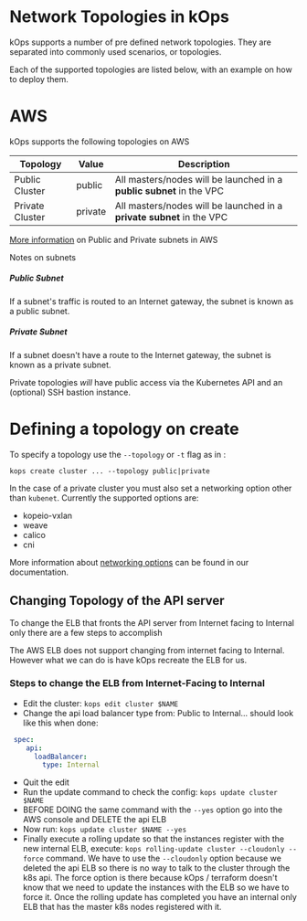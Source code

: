 # Network Topologies in kOps

kOps supports a number of pre defined network topologies. They are separated into commonly used scenarios, or topologies.

Each of the supported topologies are listed below, with an example on how to deploy them.

# AWS

kOps supports the following topologies on AWS

|      Topology     |   Value    | Description                                                                                                 |
| ----------------- |----------- | ----------------------------------------------------------------------------------------------------------- |
|   Public Cluster  |   public   | All masters/nodes will be launched in a **public subnet** in the VPC                                        |
|   Private Cluster |   private  | All masters/nodes will be launched in a **private subnet** in the VPC                                       |


[More information](http://docs.aws.amazon.com/AmazonVPC/latest/UserGuide/VPC_Subnets.html) on Public and Private subnets in AWS

Notes on subnets

##### Public Subnet
If a subnet's traffic is routed to an Internet gateway, the subnet is known as a public subnet.

##### Private Subnet
If a subnet doesn't have a route to the Internet gateway, the subnet is known as a private subnet.

Private topologies *will* have public access via the Kubernetes API and an (optional) SSH bastion instance.

# Defining a topology on create

To specify a topology use the `--topology` or `-t` flag as in :

```
kops create cluster ... --topology public|private
```

In the case of a private cluster you must also set a networking option other
than `kubenet`.  Currently the supported options are:

- kopeio-vxlan
- weave
- calico
- cni

More information about [networking options](networking.md) can be found in our documentation.

## Changing Topology of the API server
To change the ELB that fronts the API server from Internet facing to Internal only there are a few steps to accomplish

The AWS ELB does not support changing from internet facing to Internal.  However what we can do is have kOps recreate the ELB for us.

### Steps to change the ELB from Internet-Facing to Internal
- Edit the cluster: `kops edit cluster $NAME`
- Change the api load balancer type from: Public to Internal... should look like this when done:
```yaml
 spec:
    api:
      loadBalancer:
        type: Internal
```
 - Quit the edit
 - Run the update command to check the config: `kops update cluster $NAME`
 - BEFORE DOING the same command with the `--yes` option go into the AWS console and DELETE the api ELB
 - Now run: `kops update cluster $NAME --yes`
 - Finally execute a rolling update so that the instances register with the new internal ELB,  execute: `kops rolling-update cluster --cloudonly --force` command.  We have to use the  `--cloudonly` option because we deleted the api ELB so there is no way to talk to the cluster through the k8s api.  The force option is there because kOps / terraform doesn't know that we need to update the instances with the ELB so we have to force it.
 Once the rolling update has completed you have an internal only ELB that has the master k8s nodes registered with it.

